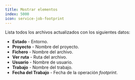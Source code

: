 ```yaml
---
title: Mostrar elementos
index: 5000
icon: service-job-footprint
---
```


Lista todos los archivos actualizados con los siguientes datos:

- **Estado** - Entorno.
- **Proyecto** - Nombre del proyecto.
- **Fichero** - Nombre del archivo.
- **Ver ruta** - Ruta del archivo.
- **Usuario** - Nombre de usuario.
- **Trabajo** - Nombre del trabajo.
- **Fecha del Trabajo** - Fecha de la operación *footprint*.